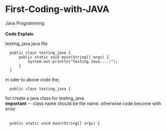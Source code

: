# First-Coding-with-JAVA
Java Programming 
<br><br>
<b>Code Explain</b> <br>


testing_java.java file


      public class testing_java {
          public static void main(String[] args) {
              System.out.println("Testing Java....!");
          }
      }

in oder to above code the, 

      public class testing_java {

for create a java class for testing_java 
<br><b>important</b> -- class name should be file name. otherwise code become with error
<br><br>

      public static void main(String[] args) {
          
          
